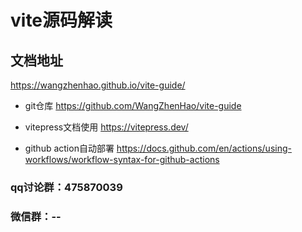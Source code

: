 # vite源码解读

## 文档地址
https://wangzhenhao.github.io/vite-guide/

- git仓库
https://github.com/WangZhenHao/vite-guide


- vitepress文档使用
https://vitepress.dev/

- github action自动部署
https://docs.github.com/en/actions/using-workflows/workflow-syntax-for-github-actions


### qq讨论群：475870039
### 微信群：--

